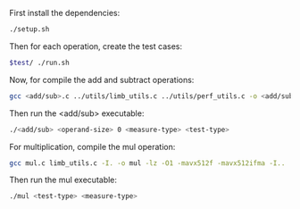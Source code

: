 First install the dependencies:
```bash
./setup.sh
```
Then for each operation, create the test cases:
```bash
$test/ ./run.sh
```

Now, for compile the add and subtract operations:
```bash
gcc <add/sub>.c ../utils/limb_utils.c ../utils/perf_utils.c -o <add/sub> -lz -I../utils -O2 -mavx512f -mavx512vl -funroll-all-loops -fno-inline-functions
```
Then run the <add/sub> executable:
```bash
./<add/sub> <operand-size> 0 <measure-type> <test-type>
```

For multiplication, compile the mul operation:
```bash
gcc mul.c limb_utils.c -I. -o mul -lz -O1 -mavx512f -mavx512ifma -I..
```
Then run the mul executable:
```bash
./mul <test-type> <measure-type>
```

